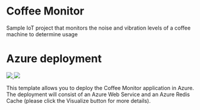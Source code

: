 # Coffee Monitor
Sample IoT project that monitors the noise and vibration levels of a coffee machine to determine usage

# Azure deployment

<a href="https://portal.azure.com/#create/Microsoft.Template/uri/https%3A%2F%2Fraw.githubusercontent.com%2Fvkacherov%2Fmaster%2FcoffeeMonitor%2Fmaster%2Fazuredeploy.json" target="_blank">
    <img src="http://azuredeploy.net/deploybutton.png"/>
</a>
<a href="http://armviz.io/#/?load=https%3A%2F%2Fraw.githubusercontent.com%2Fvkacherov%2FcoffeeMonitor%2Fmaster%2Fazuredeploy.json" target="_blank">
    <img src="http://armviz.io/visualizebutton.png"/>
</a>

This template allows you to deploy the Coffee Monitor application in Azure. The deployment will consist of an Azure Web Service and an Azure Redis Cache (please click the Visualize button for more details).
